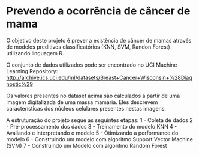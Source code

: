 # Prevendo a ocorrência de câncer de mama

O objetivo deste projeto é prever a existência de câncer de mamas através de modelos preditivos classificatórios (KNN, SVM, Randon Forest) utilizando linguagem R. 

O conjunto de dados utilizados pode ser encontrado no UCI Machine Learning Repository:
http://archive.ics.uci.edu/ml/datasets/Breast+Cancer+Wisconsin+%28Diagnostic%29 

Os valores presentes no dataset acima são calculados a partir de uma imagem digitalizada de uma massa mamária. Eles descrevem características dos núcleos celulares presentes nestas imagens.

A estruturação do projeto segue as seguintes etapas:
1 - Coleta de dados
2 - Pré-processamento dos dados
3 - Treinamento do modelo KNN
4 - Avaliando e interpretando o modelo
5 - Otimizando a performance do modelo
6 - Construindo um modelo com algoritmo Support Vector Machine (SVM)
7 - Construindo um Modelo com algoritmo Random Forest
